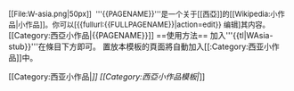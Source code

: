 <div class="notice metadata" id="stub" style="font-size: small;">[[File:W-asia.png|50px]]&nbsp;&nbsp;'''{{PAGENAME}}'''是一个关于[[西亞]]的[[Wikipedia:小作品|小作品]]。你可以<span class="plainlinks">[{{fullurl:{{FULLPAGENAME}}|action=edit}} 编辑]</span>其内容。</div><includeonly>[[Category:西亞小作品|{{PAGENAME}}]]</includeonly><noinclude>
==使用方法==
加入'''{{tl|WAsia-stub}}'''在條目下方即可。
置放本模板的頁面將自動加入[[:Category:西亚小作品]]中。

[[Category:西亚小作品|*]]
[[Category:西亞小作品模板|*]]
</noinclude>